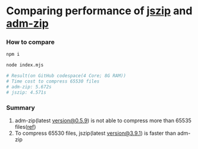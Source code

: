 # Comparing performance of [jszip](https://github.com/Stuk/jszip) and [adm-zip](https://github.com/cthackers/adm-zip)

### How to compare

```bash
npm i

node index.mjs

# Result(on GitHub codespace(4 Core; 8G RAM))
# Time cost to compress 65530 files
# adm-zip: 5.672s
# jszip: 4.571s
```

### Summary

1. adm-zip(latest version@0.5.9) is not able to compress more than 65535 files([ref](https://github.com/cthackers/adm-zip/issues/320))
2. To compress 65530 files, jszip(latest version@3.9.1) is faster than adm-zip

